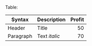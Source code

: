 Table:

| Syntax      | Description   | Profit |
| ----------- | ------------- | ------:|
| Header      | Title         | 50     |
| Paragraph   | Text *italic*   | 70     |
